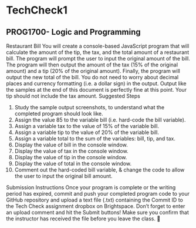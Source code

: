# TechCheck1
## PROG1700- Logic and Programming
Restaurant Bill
You will create a console-based JavaScript program that will calculate the amount of the tip, the tax, and the total amount of a restaurant bill. The program will prompt the user to input the original amount of the bill. The program will then output the amount of the tax (15% of the original amount) and a tip (20% of the original amount). Finally, the program will output the new total of the bill.
You do not need to worry about decimal places and currency formatting (i.e. a dollar sign) in the output. Output like the samples at the end of this document is perfectly fine at this point. Your tip should not include the tax amount.
Suggested Steps
1. Study the sample output screenshots, to understand what the completed program should look like.
2. Assign the value 85 to the variable bill (i.e. hard-code the bill variable).
3. Assign a variable tax to the value of 15% of the variable bill.
4. Assign a variable tip to the value of 20% of the variable bill.
5. Assign a variable total to the sum of the variables: bill, tip, and tax.
6. Display the value of bill in the console window.
7. Display the value of tax in the console window.
8. Display the value of tip in the console window.
9. Display the value of total in the console window.
10. Comment out the hard-coded bill variable, & change the code to allow the user to input the original bill amount.
 
Submission Instructions
Once your program is complete or the writing period has expired, commit and push your completed program code to your GitHub repository and upload a text file (.txt) containing the Commit ID to the Tech Check assignment dropbox on Brightspace. Don’t forget to enter an upload comment and hit the Submit buttons! Make sure you confirm that the instructor has received the file before you leave the class.

